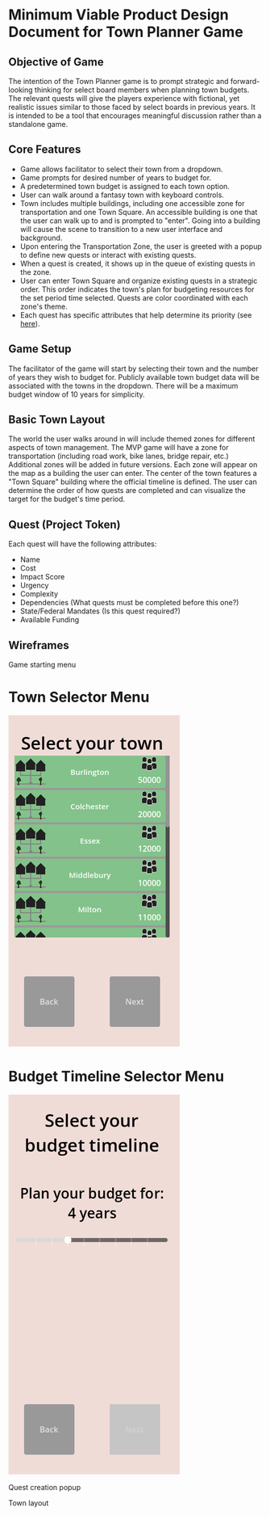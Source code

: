 # Minimum Viable Product Design Document for Town Planner Game

## Objective of Game
The intention of the Town Planner game is to prompt strategic and forward-looking thinking for select board members when planning town budgets. The relevant quests will give the players experience with fictional, yet realistic issues similar to those faced by select boards in previous years. It is intended to be a tool that encourages meaningful discussion rather than a standalone game. 
## Core Features
- Game allows facilitator to select their town from a dropdown.
- Game prompts for desired number of years to budget for.
- A predetermined town budget is assigned to each town option.
- User can walk around a fantasy town with keyboard controls. 
- Town includes multiple buildings, including one accessible zone for transportation and one Town Square. An accessible building is one that the user can walk up to and is prompted to "enter". Going into a building will cause the scene to transition to a new user interface and background.
- Upon entering the Transportation Zone, the user is greeted with a popup to define new quests or interact with existing quests.
- When a quest is created, it shows up in the queue of existing quests in the zone.
- User can enter Town Square and organize existing quests in a strategic order. This order indicates the town's plan for budgeting resources for the set period time selected. Quests are color coordinated with each zone's theme.
- Each quest has specific attributes that help determine its priority (see [here](#quests)).

## Game Setup
The facilitator of the game will start by selecting their town and the number of years they wish to budget for. Publicly available town budget data will be associated with the towns in the dropdown. There will be a maximum budget window of 10 years for simplicity. 

## Basic Town Layout
The world the user walks around in will include themed zones for different aspects of town management. The MVP game will have a zone for transportation (including road work, bike lanes, bridge repair, etc.) Additional zones will be added in future versions. Each zone will appear on the map as a building the user can enter. The center of the town features a "Town Square" building where the official timeline is defined. The user can determine the order of how quests are completed and can visualize the target for the budget's time period.

## Quest (Project Token) <a name="quests"></a>
Each quest will have the following attributes:
- Name
- Cost
- Impact Score
- Urgency
- Complexity
- Dependencies (What quests must be completed before this one?)
- State/Federal Mandates (Is this quest required?)
- Available Funding

## Wireframes
Game starting menu  

# Town Selector Menu
![Town Selector Menu](/MVPDOC-assets/town-selector.png)

# Budget Timeline Selector Menu
![Budget Timeline Selector Menu](/MVPDOC-assets/budget-timeline-selector.png)  

Quest creation popup

Town layout
